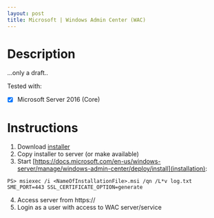 ```yaml
---
layout: post
title: Microsoft | Windows Admin Center (WAC)
---
```


# Description
...only a draft..

Tested with:
- [x] Microsoft Server 2016 (Core)

# Instructions
1) Download [installer](http://aka.ms/WACDownload)
2) Copy installer to server (or make available)
3) Start [https://docs.microsoft.com/en-us/windows-server/manage/windows-admin-center/deploy/install](installation):
```
PS> msiexec /i <NameOfInstallationFile>.msi /qn /L*v log.txt SME_PORT=443 SSL_CERTIFICATE_OPTION=generate
```
4) Access server from https://<ServerNameOrAddress>
5) Login as a user with access to WAC server/service
